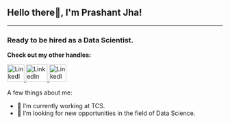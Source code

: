 ## Hello there👋, I'm Prashant Jha!
---
### Ready to be hired as a Data Scientist.
<p><strong>Check out my other handles:</strong> </p>
<a href="https://www.linkedin.com/in/prashant-jha-10ab3a142/">
         <img alt="LinkedIn" src="https://cdn.exclaimer.com/Handbook%20Images/linkedin-icon_square_128x128.png"
         width=40" height="40">
      </a>
                              
<a href="https://www.youtube.com/channel/UCoOvPwADbmNJJp0jgGYc_OA">
         <img alt="LinkedIn" src="https://www.vhv.rs/dpng/d/0-240_small-youtube-logo-png-transparent-png.png"
         width=50" height="40">
      </a>
                              
<a href="https://prashantjha-jec.medium.com/">
         <img alt="LinkedIn" src="https://cdn4.iconfinder.com/data/icons/social-media-circle-7/512/Medium_circle-512.png"
         width=40" height="40">
      </a>

A few things about me:

- 🔭 I’m currently working at TCS.
- 🌱 I’m looking for new opportunities in the field of Data Science.
